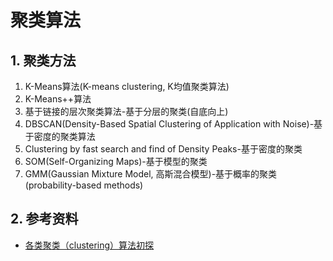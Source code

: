 # 聚类算法

## 1. 聚类方法

1. K-Means算法(K-means clustering, K均值聚类算法)
2. K-Means++算法
3. 基于链接的层次聚类算法-基于分层的聚类(自底向上)
4. DBSCAN(Density-Based Spatial Clustering of Application with Noise)-基于密度的聚类算法
5. Clustering by fast search and find of Density Peaks-基于密度的聚类
6. SOM(Self-Organizing Maps)-基于模型的聚类
7. GMM(Gaussian Mixture Model, 高斯混合模型)-基于概率的聚类(probability-based methods)

## 2. 参考资料

- [各类聚类（clustering）算法初探](https://www.cnblogs.com/LittleHann/p/6595148.html)
